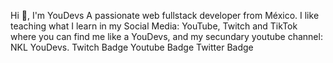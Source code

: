 
Hi 👋, I'm YouDevs
A passionate web fullstack developer from México. I like teaching what I learn in my Social Media: YouTube, Twitch and TikTok where you can find me like a YouDevs, and my secundary youtube channel: NKL YouDevs.
Twitch Badge Youtube Badge Twitter Badge
